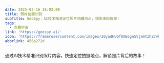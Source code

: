 ```yaml
---
date: 2025-02-16 18:03:08
title: 照片位置识别
subTitle: GeoSpy：AI技术精准定位照片拍摄地点，探索未知故事！
tags:
  - 奇趣宇宙
link: 'https://geospy.ai/'
icon: 'https://framerusercontent.com/images/20yadHUGf0XE6gnSVjmmtzhZ7vk.png'
abbrlink: 456a272d
---
```


通过AI技术精准识别照片内容，快速定位拍摄地点，解锁照片背后的故事！